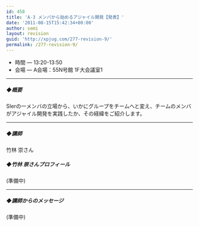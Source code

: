 ```yaml
---
id: 458
title: 'A-3 メンバから始めるアジャイル開発【発表】'
date: '2011-08-15T15:42:34+00:00'
author: semi
layout: revision
guid: 'http://xpjug.com/277-revision-9/'
permalink: /277-revision-9/
---
```


- 時間 — 13:20-13:50
- 会場 — A会場：55N号館 1F大会議室1

---

##### ◆概要

SIerの一メンバの立場から、いかにグループをチームへと変え、チームのメンバがアジャイル開発を実践したか、その経緯をご紹介します。

---

##### ◆講師

竹林 崇さん

##### ◆竹林 崇さんプロフィール

(準備中)

---

##### ◆講師からのメッセージ

(準備中)